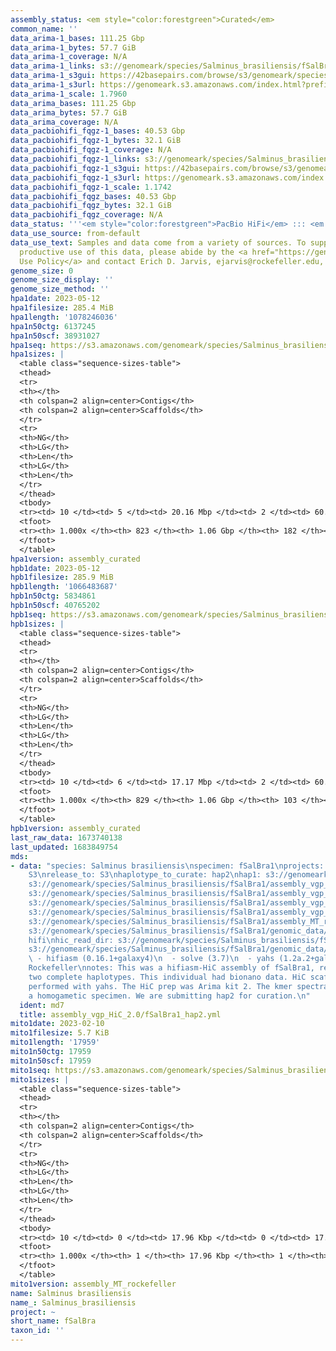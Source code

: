 ```yaml
---
assembly_status: <em style="color:forestgreen">Curated</em>
common_name: ''
data_arima-1_bases: 111.25 Gbp
data_arima-1_bytes: 57.7 GiB
data_arima-1_coverage: N/A
data_arima-1_links: s3://genomeark/species/Salminus_brasiliensis/fSalBra1/genomic_data/arima/<br>
data_arima-1_s3gui: https://42basepairs.com/browse/s3/genomeark/species/Salminus_brasiliensis/fSalBra1/genomic_data/arima/
data_arima-1_s3url: https://genomeark.s3.amazonaws.com/index.html?prefix=species/Salminus_brasiliensis/fSalBra1/genomic_data/arima/
data_arima-1_scale: 1.7960
data_arima_bases: 111.25 Gbp
data_arima_bytes: 57.7 GiB
data_arima_coverage: N/A
data_pacbiohifi_fqgz-1_bases: 40.53 Gbp
data_pacbiohifi_fqgz-1_bytes: 32.1 GiB
data_pacbiohifi_fqgz-1_coverage: N/A
data_pacbiohifi_fqgz-1_links: s3://genomeark/species/Salminus_brasiliensis/fSalBra1/genomic_data/pacbio_hifi/<br>
data_pacbiohifi_fqgz-1_s3gui: https://42basepairs.com/browse/s3/genomeark/species/Salminus_brasiliensis/fSalBra1/genomic_data/pacbio_hifi/
data_pacbiohifi_fqgz-1_s3url: https://genomeark.s3.amazonaws.com/index.html?prefix=species/Salminus_brasiliensis/fSalBra1/genomic_data/pacbio_hifi/
data_pacbiohifi_fqgz-1_scale: 1.1742
data_pacbiohifi_fqgz_bases: 40.53 Gbp
data_pacbiohifi_fqgz_bytes: 32.1 GiB
data_pacbiohifi_fqgz_coverage: N/A
data_status: '''<em style="color:forestgreen">PacBio HiFi</em> ::: <em style="color:forestgreen">Arima</em>'''
data_use_source: from-default
data_use_text: Samples and data come from a variety of sources. To support fair and
  productive use of this data, please abide by the <a href="https://genome10k.soe.ucsc.edu/data-use-policies/">Data
  Use Policy</a> and contact Erich D. Jarvis, ejarvis@rockefeller.edu, with any questions.
genome_size: 0
genome_size_display: ''
genome_size_method: ''
hpa1date: 2023-05-12
hpa1filesize: 285.4 MiB
hpa1length: '1078246036'
hpa1n50ctg: 6137245
hpa1n50scf: 38931027
hpa1seq: https://s3.amazonaws.com/genomeark/species/Salminus_brasiliensis/fSalBra1/assembly_curated/fSalBra1.hap1.decon.20230512.fasta.gz
hpa1sizes: |
  <table class="sequence-sizes-table">
  <thead>
  <tr>
  <th></th>
  <th colspan=2 align=center>Contigs</th>
  <th colspan=2 align=center>Scaffolds</th>
  </tr>
  <tr>
  <th>NG</th>
  <th>LG</th>
  <th>Len</th>
  <th>LG</th>
  <th>Len</th>
  </tr>
  </thead>
  <tbody>
  <tr><td> 10 </td><td> 5 </td><td> 20.16 Mbp </td><td> 2 </td><td> 60.83 Mbp </td></tr><tr><td> 20 </td><td> 11 </td><td> 15.38 Mbp </td><td> 4 </td><td> 47.62 Mbp </td></tr><tr><td> 30 </td><td> 19 </td><td> 12.10 Mbp </td><td> 6 </td><td> 44.64 Mbp </td></tr><tr><td> 40 </td><td> 29 </td><td> 8.44 Mbp </td><td> 8 </td><td> 43.70 Mbp </td></tr><tr style="background-color:#cccccc;"><td> 50 </td><td> 44 </td><td style="background-color:#88ff88;"> 6.14 Mbp </td><td> 11 </td><td style="background-color:#88ff88;"> 38.93 Mbp </td></tr><tr><td> 60 </td><td> 65 </td><td> 3.96 Mbp </td><td> 14 </td><td> 36.16 Mbp </td></tr><tr><td> 70 </td><td> 97 </td><td> 2.64 Mbp </td><td> 17 </td><td> 35.01 Mbp </td></tr><tr><td> 80 </td><td> 150 </td><td> 1.58 Mbp </td><td> 20 </td><td> 34.17 Mbp </td></tr><tr><td> 90 </td><td> 260 </td><td> 0.61 Mbp </td><td> 23 </td><td> 29.94 Mbp </td></tr><tr><td> 100 </td><td> 823 </td><td> 16.36 Kbp </td><td> 182 </td><td> 16.36 Kbp </td></tr></tbody>
  <tfoot>
  <tr><th> 1.000x </th><th> 823 </th><th> 1.06 Gbp </th><th> 182 </th><th> 1.08 Gbp </th></tr>
  </tfoot>
  </table>
hpa1version: assembly_curated
hpb1date: 2023-05-12
hpb1filesize: 285.9 MiB
hpb1length: '1066483687'
hpb1n50ctg: 5834861
hpb1n50scf: 40765202
hpb1seq: https://s3.amazonaws.com/genomeark/species/Salminus_brasiliensis/fSalBra1/assembly_curated/fSalBra1.hap2.cur.20230512.fasta.gz
hpb1sizes: |
  <table class="sequence-sizes-table">
  <thead>
  <tr>
  <th></th>
  <th colspan=2 align=center>Contigs</th>
  <th colspan=2 align=center>Scaffolds</th>
  </tr>
  <tr>
  <th>NG</th>
  <th>LG</th>
  <th>Len</th>
  <th>LG</th>
  <th>Len</th>
  </tr>
  </thead>
  <tbody>
  <tr><td> 10 </td><td> 6 </td><td> 17.17 Mbp </td><td> 2 </td><td> 60.49 Mbp </td></tr><tr><td> 20 </td><td> 13 </td><td> 13.94 Mbp </td><td> 4 </td><td> 50.28 Mbp </td></tr><tr><td> 30 </td><td> 21 </td><td> 11.72 Mbp </td><td> 6 </td><td> 46.42 Mbp </td></tr><tr><td> 40 </td><td> 32 </td><td> 8.06 Mbp </td><td> 8 </td><td> 43.35 Mbp </td></tr><tr style="background-color:#cccccc;"><td> 50 </td><td> 47 </td><td style="background-color:#88ff88;"> 5.83 Mbp </td><td> 11 </td><td style="background-color:#88ff88;"> 40.77 Mbp </td></tr><tr><td> 60 </td><td> 68 </td><td> 4.15 Mbp </td><td> 13 </td><td> 38.87 Mbp </td></tr><tr><td> 70 </td><td> 99 </td><td> 2.77 Mbp </td><td> 16 </td><td> 36.84 Mbp </td></tr><tr><td> 80 </td><td> 148 </td><td> 1.61 Mbp </td><td> 19 </td><td> 36.20 Mbp </td></tr><tr><td> 90 </td><td> 250 </td><td> 0.64 Mbp </td><td> 22 </td><td> 33.96 Mbp </td></tr><tr><td> 100 </td><td> 829 </td><td> 19.03 Kbp </td><td> 103 </td><td> 19.03 Kbp </td></tr></tbody>
  <tfoot>
  <tr><th> 1.000x </th><th> 829 </th><th> 1.06 Gbp </th><th> 103 </th><th> 1.07 Gbp </th></tr>
  </tfoot>
  </table>
hpb1version: assembly_curated
last_raw_data: 1673740138
last_updated: 1683849754
mds:
- data: "species: Salminus brasiliensis\nspecimen: fSalBra1\nprojects: \n  - vgp\ndata_location:
    S3\nrelease_to: S3\nhaplotype_to_curate: hap2\nhap1: s3://genomeark/species/Salminus_brasiliensis/fSalBra1/assembly_vgp_HiC_2.0/fSalBra1.HiC.hap1.20230305.fasta.gz\nhap2:
    s3://genomeark/species/Salminus_brasiliensis/fSalBra1/assembly_vgp_HiC_2.0/fSalBra1.HiC.hap2.20230305.fasta.gz\npretext_hap1:
    s3://genomeark/species/Salminus_brasiliensis/fSalBra1/assembly_vgp_HiC_2.0/evaluation/hap1/pretext/fSalBra1_hap1__s2_heatmap.pretext\npretext_hap2:
    s3://genomeark/species/Salminus_brasiliensis/fSalBra1/assembly_vgp_HiC_2.0/evaluation/hap2/pretext/fSalBra1_hap2__s2_heatmap.pretext\nkmer_spectra_img:
    s3://genomeark/species/Salminus_brasiliensis/fSalBra1/assembly_vgp_HiC_2.0/evaluation/merqury/fSalBra1_png/\nmito:
    s3://genomeark/species/Salminus_brasiliensis/fSalBra1/assembly_MT_rockefeller/fSalBra1.MT.20230210.fasta.gz\npacbio_read_dir:
    s3://genomeark/species/Salminus_brasiliensis/fSalBra1/genomic_data/pacbio_hifi/\npacbio_read_type:
    hifi\nhic_read_dir: s3://genomeark/species/Salminus_brasiliensis/fSalBra1/genomic_data/arima/\nbionano_cmap_dir:
    s3://genomeark/species/Salminus_brasiliensis/fSalBra1/genomic_data/bionano/\npipeline:\n
    \ - hifiasm (0.16.1+galaxy4)\n  - solve (3.7)\n  - yahs (1.2a.2+galaxy0)\nassembled_by_group:
    Rockefeller\nnotes: This was a hifiasm-HiC assembly of fSalBra1, resulting in
    two complete haplotypes. This individual had bionano data. HiC scaffolding was
    performed with yahs. The HiC prep was Arima kit 2. The kmer spectra indicates
    a homogametic specimen. We are submitting hap2 for curation.\n"
  ident: md7
  title: assembly_vgp_HiC_2.0/fSalBra1_hap2.yml
mito1date: 2023-02-10
mito1filesize: 5.7 KiB
mito1length: '17959'
mito1n50ctg: 17959
mito1n50scf: 17959
mito1seq: https://s3.amazonaws.com/genomeark/species/Salminus_brasiliensis/fSalBra1/assembly_MT_rockefeller/fSalBra1.MT.20230210.fasta.gz
mito1sizes: |
  <table class="sequence-sizes-table">
  <thead>
  <tr>
  <th></th>
  <th colspan=2 align=center>Contigs</th>
  <th colspan=2 align=center>Scaffolds</th>
  </tr>
  <tr>
  <th>NG</th>
  <th>LG</th>
  <th>Len</th>
  <th>LG</th>
  <th>Len</th>
  </tr>
  </thead>
  <tbody>
  <tr><td> 10 </td><td> 0 </td><td> 17.96 Kbp </td><td> 0 </td><td> 17.96 Kbp </td></tr><tr><td> 20 </td><td> 0 </td><td> 17.96 Kbp </td><td> 0 </td><td> 17.96 Kbp </td></tr><tr><td> 30 </td><td> 0 </td><td> 17.96 Kbp </td><td> 0 </td><td> 17.96 Kbp </td></tr><tr><td> 40 </td><td> 0 </td><td> 17.96 Kbp </td><td> 0 </td><td> 17.96 Kbp </td></tr><tr style="background-color:#cccccc;"><td> 50 </td><td> 0 </td><td style="background-color:#ff8888;"> 17.96 Kbp </td><td> 0 </td><td style="background-color:#ff8888;"> 17.96 Kbp </td></tr><tr><td> 60 </td><td> 0 </td><td> 17.96 Kbp </td><td> 0 </td><td> 17.96 Kbp </td></tr><tr><td> 70 </td><td> 0 </td><td> 17.96 Kbp </td><td> 0 </td><td> 17.96 Kbp </td></tr><tr><td> 80 </td><td> 0 </td><td> 17.96 Kbp </td><td> 0 </td><td> 17.96 Kbp </td></tr><tr><td> 90 </td><td> 0 </td><td> 17.96 Kbp </td><td> 0 </td><td> 17.96 Kbp </td></tr><tr><td> 100 </td><td> 0 </td><td> 17.96 Kbp </td><td> 0 </td><td> 17.96 Kbp </td></tr></tbody>
  <tfoot>
  <tr><th> 1.000x </th><th> 1 </th><th> 17.96 Kbp </th><th> 1 </th><th> 17.96 Kbp </th></tr>
  </tfoot>
  </table>
mito1version: assembly_MT_rockefeller
name: Salminus brasiliensis
name_: Salminus_brasiliensis
project: ~
short_name: fSalBra
taxon_id: ''
---
```

